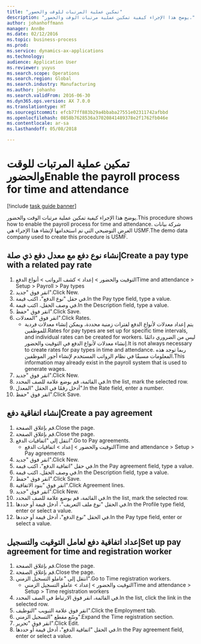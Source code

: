 ```yaml
---
title: "تمكين عملية المرتبات للوقت والحضور"
description: "يوضح هذا الإجراء كيفية تمكين عملية مرتبات الوقت والحضور‬."
author: johanhoffmann
manager: AnnBe
ms.date: 02/12/2016
ms.topic: business-process
ms.prod: 
ms.service: dynamics-ax-applications
ms.technology: 
audience: Application User
ms.reviewer: yuyus
ms.search.scope: Operations
ms.search.region: Global
ms.search.industry: Manufacturing
ms.author: johanho
ms.search.validFrom: 2016-06-30
ms.dyn365.ops.version: AX 7.0.0
ms.translationtype: HT
ms.sourcegitcommit: efcb77ff883b29a4bbaba27551e02311742afbbd
ms.openlocfilehash: 0858b7628536a37020841489378e2f1762fb046e
ms.contentlocale: ar-sa
ms.lasthandoff: 05/08/2018

---
```

# <a name="enable-the-payroll-process-for-time-and-attendance"></a><span data-ttu-id="72c2e-103">تمكين عملية المرتبات للوقت والحضور</span><span class="sxs-lookup"><span data-stu-id="72c2e-103">Enable the payroll process for time and attendance</span></span>

[!include [task guide banner](../../includes/task-guide-banner.md)]

<span data-ttu-id="72c2e-104">يوضح هذا الإجراء كيفية تمكين عملية مرتبات الوقت والحضور‬.</span><span class="sxs-lookup"><span data-stu-id="72c2e-104">This procedure shows how to enable the payroll process for time and attendance.</span></span> <span data-ttu-id="72c2e-105">شركة بيانات العرض التوضيحي التي تم استخدامها لإنشاء هذا الإجراء هي USMF.</span><span class="sxs-lookup"><span data-stu-id="72c2e-105">The demo data company used to create this procedure is USMF.</span></span>


## <a name="create-a-pay-type-with-a-related-pay-rate"></a><span data-ttu-id="72c2e-106">إنشاء نوع دفع مع معدل دفع ذي صلة</span><span class="sxs-lookup"><span data-stu-id="72c2e-106">Create a pay type with a related pay rate</span></span>
1. <span data-ttu-id="72c2e-107">التوقيت والحضور > إعداد > كشف الرواتب‬ > أنواع الدفع</span><span class="sxs-lookup"><span data-stu-id="72c2e-107">Time and attendance > Setup > Payroll > Pay types</span></span>
2. <span data-ttu-id="72c2e-108">انقر فوق "جديد".</span><span class="sxs-lookup"><span data-stu-id="72c2e-108">Click New.</span></span>
3. <span data-ttu-id="72c2e-109">في حقل "نوع الدفع"، اكتب قيمة.</span><span class="sxs-lookup"><span data-stu-id="72c2e-109">In the Pay type field, type a value.</span></span>
4. <span data-ttu-id="72c2e-110">في وصف الحقل، اكتب قيمة.</span><span class="sxs-lookup"><span data-stu-id="72c2e-110">In the Description field, type a value.</span></span>
5. <span data-ttu-id="72c2e-111">انقر فوق "حفظ".</span><span class="sxs-lookup"><span data-stu-id="72c2e-111">Click Save.</span></span>
6. <span data-ttu-id="72c2e-112">انقر فوق "المعدلات‬".</span><span class="sxs-lookup"><span data-stu-id="72c2e-112">Click Rates.</span></span>
    * <span data-ttu-id="72c2e-113">يتم إعداد معدلات لأنواع الدفع لفترات زمنية محددة، ويمكن إنشاء معدلات فردية للموظفين.</span><span class="sxs-lookup"><span data-stu-id="72c2e-113">Rates for pay types are set up for specific time intervals, and individual rates can be created for workers.</span></span> <span data-ttu-id="72c2e-114">ليس من الضروري دائمًا إنشاء معدلات لأنواع الدفع في التوقيت والحضور.</span><span class="sxs-lookup"><span data-stu-id="72c2e-114">It is not always necessary to create rates for pay types in time and attendance.</span></span> <span data-ttu-id="72c2e-115">ربما توجد هذه المعلومات مسبقًا في نظام الرواتب المستخدم لإنشاء أجور الموظفين.</span><span class="sxs-lookup"><span data-stu-id="72c2e-115">This information may already exist in the payroll system that is used to generate wages.</span></span>  
7. <span data-ttu-id="72c2e-116">انقر فوق "جديد".</span><span class="sxs-lookup"><span data-stu-id="72c2e-116">Click New.</span></span>
8. <span data-ttu-id="72c2e-117">في القائمة، قم بوضع علامة للصف المحدد.</span><span class="sxs-lookup"><span data-stu-id="72c2e-117">In the list, mark the selected row.</span></span>
9. <span data-ttu-id="72c2e-118">أدخل رقمًا في الحقل "المعدل‬".</span><span class="sxs-lookup"><span data-stu-id="72c2e-118">In the Rate field, enter a number.</span></span>
10. <span data-ttu-id="72c2e-119">انقر فوق "حفظ".</span><span class="sxs-lookup"><span data-stu-id="72c2e-119">Click Save.</span></span>

## <a name="create-a-pay-agreement"></a><span data-ttu-id="72c2e-120">إنشاء اتفاقية دفع</span><span class="sxs-lookup"><span data-stu-id="72c2e-120">Create a pay agreement</span></span>
1. <span data-ttu-id="72c2e-121">قم بإغلاق الصفحة.</span><span class="sxs-lookup"><span data-stu-id="72c2e-121">Close the page.</span></span>
2. <span data-ttu-id="72c2e-122">قم بإغلاق الصفحة.</span><span class="sxs-lookup"><span data-stu-id="72c2e-122">Close the page.</span></span>
3. <span data-ttu-id="72c2e-123">انتقل إلى "اتفاقيات الدفع".</span><span class="sxs-lookup"><span data-stu-id="72c2e-123">Go to Pay agreements.</span></span>
    * <span data-ttu-id="72c2e-124">التوقيت والحضور > إعداد > اتفاقيات الدفع</span><span class="sxs-lookup"><span data-stu-id="72c2e-124">Time and attendance > Setup > Pay agreements</span></span>  
4. <span data-ttu-id="72c2e-125">انقر فوق "جديد".</span><span class="sxs-lookup"><span data-stu-id="72c2e-125">Click New.</span></span>
5. <span data-ttu-id="72c2e-126">في حقل "اتفاقية الدفع"، اكتب قيمة.</span><span class="sxs-lookup"><span data-stu-id="72c2e-126">In the Pay agreement field, type a value.</span></span>
6. <span data-ttu-id="72c2e-127">في وصف الحقل، اكتب قيمة.</span><span class="sxs-lookup"><span data-stu-id="72c2e-127">In the Description field, type a value.</span></span>
7. <span data-ttu-id="72c2e-128">انقر فوق "حفظ".</span><span class="sxs-lookup"><span data-stu-id="72c2e-128">Click Save.</span></span>
8. <span data-ttu-id="72c2e-129">انقر فوق "بنود الاتفاقية".</span><span class="sxs-lookup"><span data-stu-id="72c2e-129">Click Agreement lines.</span></span>
9. <span data-ttu-id="72c2e-130">انقر فوق "جديد".</span><span class="sxs-lookup"><span data-stu-id="72c2e-130">Click New.</span></span>
10. <span data-ttu-id="72c2e-131">في القائمة، قم بوضع علامة للصف المحدد.</span><span class="sxs-lookup"><span data-stu-id="72c2e-131">In the list, mark the selected row.</span></span>
11. <span data-ttu-id="72c2e-132">في الحقل "نوع ملف التعريف‬"، أدخل قيمة أو حددها.</span><span class="sxs-lookup"><span data-stu-id="72c2e-132">In the Profile type field, enter or select a value.</span></span>
12. <span data-ttu-id="72c2e-133">في الحقل "نوع الدفع"، أدخل قيمة أو حددها.</span><span class="sxs-lookup"><span data-stu-id="72c2e-133">In the Pay type field, enter or select a value.</span></span>

## <a name="set-up-pay-agreement-for-time-and-registration-worker"></a><span data-ttu-id="72c2e-134">إعداد اتفاقية دفع لعامل التوقيت والتسجيل</span><span class="sxs-lookup"><span data-stu-id="72c2e-134">Set up pay agreement for time and registration worker</span></span>
1. <span data-ttu-id="72c2e-135">قم بإغلاق الصفحة.</span><span class="sxs-lookup"><span data-stu-id="72c2e-135">Close the page.</span></span>
2. <span data-ttu-id="72c2e-136">قم بإغلاق الصفحة.</span><span class="sxs-lookup"><span data-stu-id="72c2e-136">Close the page.</span></span>
3. <span data-ttu-id="72c2e-137">انتقل إلى "عاملو التسجيل الزمني".</span><span class="sxs-lookup"><span data-stu-id="72c2e-137">Go to Time registration workers.</span></span>
    * <span data-ttu-id="72c2e-138">التوقيت والحضور > إعداد > عاملو التسجيل الزمني‬</span><span class="sxs-lookup"><span data-stu-id="72c2e-138">Time and attendance > Setup > Time registration workers</span></span>  
4. <span data-ttu-id="72c2e-139">في القائمة، انقر فوق الارتباط في الصف المحدد.</span><span class="sxs-lookup"><span data-stu-id="72c2e-139">In the list, click the link in the selected row.</span></span>
5. <span data-ttu-id="72c2e-140">انقر فوق علامة التبويب "التوظيف‬‬".</span><span class="sxs-lookup"><span data-stu-id="72c2e-140">Click the Employment tab.</span></span>
6. <span data-ttu-id="72c2e-141">وسّع مقطع "التسجيل الزمني‬".</span><span class="sxs-lookup"><span data-stu-id="72c2e-141">Expand the Time registration section.</span></span>
7. <span data-ttu-id="72c2e-142">انقر فوق "تحرير".</span><span class="sxs-lookup"><span data-stu-id="72c2e-142">Click Edit.</span></span>
8. <span data-ttu-id="72c2e-143">في الحقل "اتفاقية الدفع"، أدخل قيمة أو حددها.</span><span class="sxs-lookup"><span data-stu-id="72c2e-143">In the Pay agreement field, enter or select a value.</span></span>

